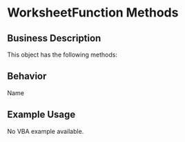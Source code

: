 # WorksheetFunction Methods

## Business Description
This object has the following methods:

## Behavior
Name

## Example Usage
No VBA example available.